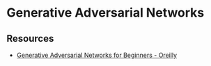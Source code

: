 # Generative Adversarial Networks #

## Resources  ##
  - [Generative Adversarial Networks for Beginners - Oreilly](https://www.oreilly.com/learning/generative-adversarial-networks-for-beginners?imm_mid=0f28f9&cmp=em-data-na-na-newsltr_ai_20170612)
